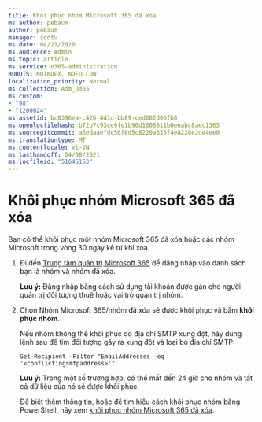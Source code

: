 ```yaml
---
title: Khôi phục nhóm Microsoft 365 đã xóa
ms.author: pebaum
author: pebaum
manager: scotv
ms.date: 04/21/2020
ms.audience: Admin
ms.topic: article
ms.service: o365-administration
ROBOTS: NOINDEX, NOFOLLOW
localization_priority: Normal
ms.collection: Adm_O365
ms.custom:
- "98"
- "1200024"
ms.assetid: bc0396ea-c426-4d1d-bb89-ced602d06fb6
ms.openlocfilehash: b72b7c93ce9fe1b90d1608811b0eeabc8aec1363
ms.sourcegitcommit: a5edaaefdc56f8d5c8220a335f4e8228e2de4ee0
ms.translationtype: MT
ms.contentlocale: vi-VN
ms.lasthandoff: 04/08/2021
ms.locfileid: "51645153"
---
```

# <a name="restore-a-deleted-microsoft-365-group"></a>Khôi phục nhóm Microsoft 365 đã xóa

Bạn có thể khôi phục một nhóm Microsoft 365 đã xóa hoặc các nhóm Microsoft trong vòng 30 ngày kể từ khi xóa.

1. Đi đến [Trung tâm quản trị Microsoft 365](https://aka.ms/RestoreDeletedGroup) để đăng nhập vào danh sách bạn là nhóm và nhóm đã xóa.

    **Lưu ý:** Đăng nhập bằng cách sử dụng tài khoản được gán cho người quản trị đối tượng thuê hoặc vai trò quản trị nhóm.

1. Chọn Nhóm Microsoft 365/nhóm đã xóa sẽ được khôi phục và bấm **khôi phục nhóm**.

    Nếu nhóm không thể khôi phục do địa chỉ SMTP xung đột, hãy dùng lệnh sau để tìm đối tượng gây ra xung đột và loại bỏ địa chỉ SMTP:

    `Get-Recipient -Filter "EmailAddresses -eq '<conflictingsmtpaddress>'"`

    **Lưu ý:** Trong một số trường hợp, có thể mất đến 24 giờ cho nhóm và tất cả dữ liệu của nó sẽ được khôi phục.

    Để biết thêm thông tin, hoặc để tìm hiểu cách khôi phục nhóm bằng PowerShell, hãy xem [khôi phục nhóm Microsoft 365 đã xóa](https://go.microsoft.com/fwlink/?linkid=867802).